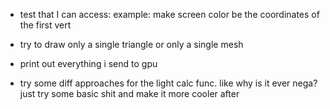 - test that I can access: example: make screen color be the coordinates of the first vert
- try to draw only a single triangle or only a single mesh
- print out everything i send to gpu

- try some diff approaches for the light calc func. like why is it ever nega? just try some basic shit and make it more cooler after
